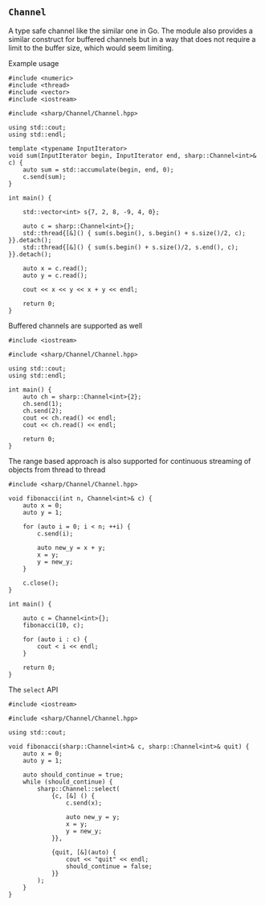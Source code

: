 `Channel`
---------

A type safe channel like the similar one in Go.  The module also provides a
similar construct for buffered channels but in a way that does not require a
limit to the buffer size, which would seem limiting.

Example usage

```
#include <numeric>
#include <thread>
#include <vector>
#include <iostream>

#include <sharp/Channel/Channel.hpp>

using std::cout;
using std::endl;

template <typename InputIterator>
void sum(InputIterator begin, InputIterator end, sharp::Channel<int>& c) {
    auto sum = std::accumulate(begin, end, 0);
    c.send(sum);
}

int main() {

    std::vector<int> s{7, 2, 8, -9, 4, 0};

    auto c = sharp::Channel<int>{};
    std::thread{[&]() { sum(s.begin(), s.begin() + s.size()/2, c); }}.detach();
    std::thread{[&]() { sum(s.begin() + s.size()/2, s.end(), c); }}.detach();

    auto x = c.read();
    auto y = c.read();

    cout << x << y << x + y << endl;

    return 0;
}
```

Buffered channels are supported as well

```
#include <iostream>

#include <sharp/Channel/Channel.hpp>

using std::cout;
using std::endl;

int main() {
    auto ch = sharp::Channel<int>{2};
    ch.send(1);
    ch.send(2);
    cout << ch.read() << endl;
    cout << ch.read() << endl;

    return 0;
}
```


The range based approach is also supported for continuous streaming of objects
from thread to thread

```
#include <sharp/Channel/Channel.hpp>

void fibonacci(int n, Channel<int>& c) {
    auto x = 0;
    auto y = 1;

    for (auto i = 0; i < n; ++i) {
        c.send(i);

        auto new_y = x + y;
        x = y;
        y = new_y;
    }

    c.close();
}

int main() {

    auto c = Channel<int>{};
    fibonacci(10, c);

    for (auto i : c) {
        cout < i << endl;
    }

    return 0;
}
```


The `select` API

```
#include <iostream>

#include <sharp/Channel/Channel.hpp>

using std::cout;

void fibonacci(sharp::Channel<int>& c, sharp::Channel<int>& quit) {
    auto x = 0;
    auto y = 1;

    auto should_continue = true;
    while (should_continue) {
        sharp::Channel::select(
            {c, [&] () {
                c.send(x);

                auto new_y = y;
                x = y;
                y = new_y;
            }},

            {quit, [&](auto) {
                cout << "quit" << endl;
                should_continue = false;
            }}
        );
    }
}
```
